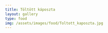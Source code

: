 ```yaml
---
title: Töltött káposzta
layout: gallery
type: food
img: /assets/images/food/Toltott_kaposzta.jpg
---
```

